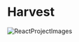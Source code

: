 # Harvest
![ReactProjectImages](https://user-images.githubusercontent.com/108636163/185398909-3c5cf349-85a0-4963-a218-9c6501a3209d.jpg)
